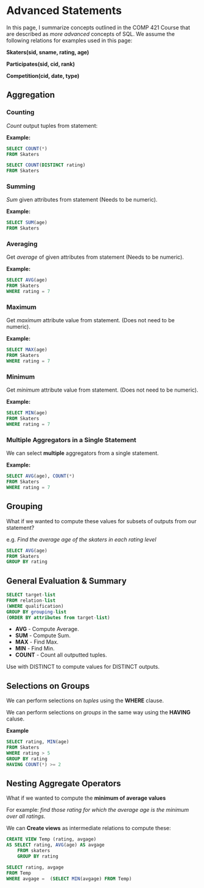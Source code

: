 # Advanced Statements

In this page, I summarize concepts outlined in the COMP 421 Course that are described as *more advanced* concepts of SQL. We assume the following relations for examples used in this page:

**Skaters(__sid__, sname, rating, age)**

**Participates(__sid, cid__, rank)**

**Competition(__cid__, date, type)**

## Aggregation

### Counting

*Count* output tuples from statement:

**Example:**

```sql
SELECT COUNT(*)
FROM Skaters
```

```sql
SELECT COUNT(DISTINCT rating)
FROM Skaters
```

### Summing

*Sum* given attributes from statement (Needs to be numeric).

**Example:**

```sql
SELECT SUM(age)
FROM Skaters
```

### Averaging

Get *average* of given attributes from statement (Needs to be numeric).

**Example:**

```sql
SELECT AVG(age)
FROM Skaters
WHERE rating = 7
```

### Maximum

Get *maximum* attribute value from statement. (Does not need to be numeric).

**Example:**

```sql
SELECT MAX(age)
FROM Skaters
WHERE rating = 7
```

### Minimum

Get *minimum* attribute value from statement. (Does not need to be numeric).

**Example:**

```sql
SELECT MIN(age)
FROM Skaters
WHERE rating = 7
```

### Multiple Aggregators in a Single Statement

We can select **multiple** aggregators from a single statement.

**Example:**

```sql
SELECT AVG(age), COUNT(*)
FROM Skaters
WHERE rating = 7
```

## Grouping

What if we wanted to compute these values for subsets of outputs from our statement?

e.g. *Find the average age of the skaters in each rating level*

```sql
SELECT AVG(age)
FROM Skaters 
GROUP BY rating
```

## General Evaluation & Summary

```sql
SELECT target-list
FROM relation-list
(WHERE qualification)
GROUP BY grouping-list
(ORDER BY attributes from target-list)
```

- **AVG** - Compute Average.
- **SUM** - Compute Sum.
- **MAX** - Find Max.
- **MIN** - Find Min.
- **COUNT** - Count all outputted tuples. 

Use with DISTINCT to compute values for DISTINCT outputs. 

## Selections on Groups

We can perform selections on *tuples* using the **WHERE** clause. 

We can perform selections on *groups* in the same way using the **HAVING** caluse.

**Example**
```sql
SELECT rating, MIN(age)
FROM Skaters
WHERE rating > 5
GROUP BY rating
HAVING COUNT(*) >= 2
```

## Nesting Aggregate Operators

What if we wanted to compute the **minimum of average values**

For example: *find those rating for which the average age is the minimum over all ratings.*

We can **Create views** as intermediate relations to compute these:

```sql
CREATE VIEW Temp (rating, avgage)
AS SELECT rating, AVG(age) AS avgage
    FROM skaters
    GROUP BY rating

SELECT rating, avgage
FROM Temp
WHERE avgage =  (SELECT MIN(avgage) FROM Temp)
```

